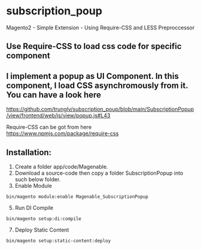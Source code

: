 # subscription_poup
Magento2 - Simple Extension - Using Require-CSS and LESS Preproccessor 

## Use Require-CSS to load css code for specific component 

## I implement a popup as UI Component. In this component, I load CSS asynchromously from it. You can have a look here
https://github.com/trunglv/subscription_poup/blob/main/SubscriptionPopup/view/frontend/web/js/view/popup.js#L43

Require-CSS can be got from here https://www.npmjs.com/package/require-css



## Installation: 
1. Create a folder app/code/Magenable.
2. Download a source-code then copy a folder SubscriptionPopup into such below folder.
3. Enable Module 
```
bin/magento module:enable Magenable_SubscriptionPopup
```
5. Run DI Compile
```
bin/magento setup:di:compile
```
7. Deploy Static Content 
```
bin/magento setup:static-content:deploy
```
